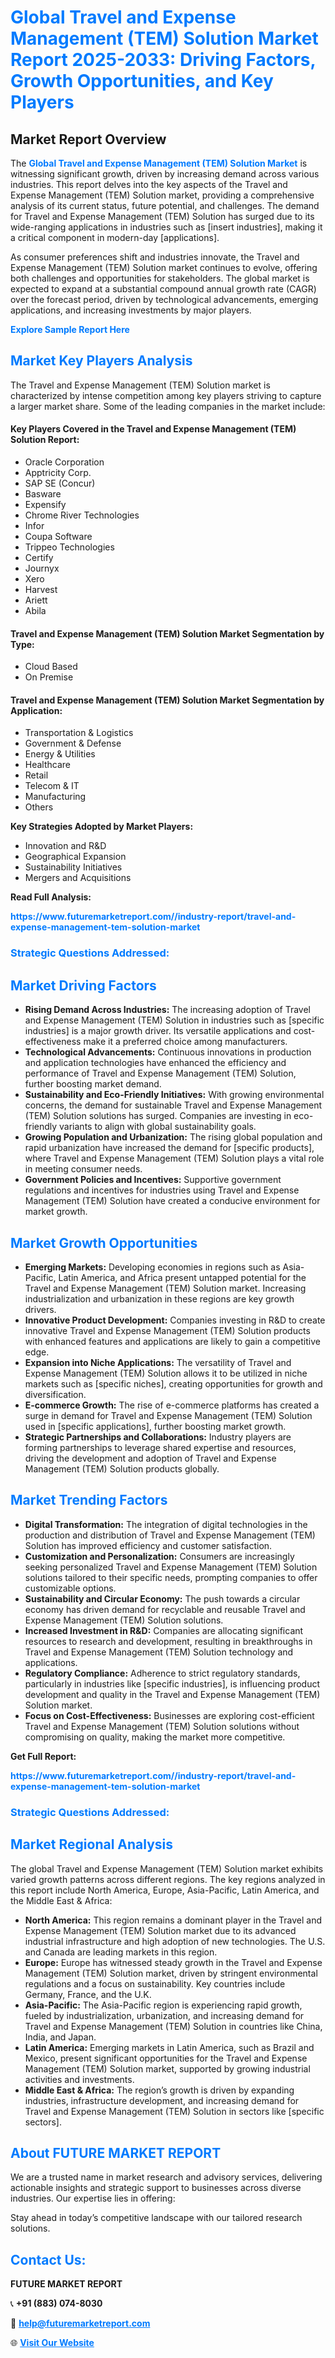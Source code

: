 <h1 style="color: #007BFF;">Global Travel and Expense Management (TEM) Solution Market Report 2025-2033: Driving Factors, Growth Opportunities, and Key Players</h1>

<section id="overview">
<h2>Market Report Overview</h2>
<p>The <a href="https://www.futuremarketreport.com//industry-report/travel-and-expense-management-tem-solution-market" style="color: #007BFF; text-decoration: none;"><strong>Global Travel and Expense Management (TEM) Solution Market</strong></a> is witnessing significant growth, driven by increasing demand across various industries. This report delves into the key aspects of the Travel and Expense Management (TEM) Solution market, providing a comprehensive analysis of its current status, future potential, and challenges. The demand for Travel and Expense Management (TEM) Solution has surged due to its wide-ranging applications in industries such as [insert industries], making it a critical component in modern-day [applications].</p>
<p>As consumer preferences shift and industries innovate, the Travel and Expense Management (TEM) Solution market continues to evolve, offering both challenges and opportunities for stakeholders. The global market is expected to expand at a substantial compound annual growth rate (CAGR) over the forecast period, driven by technological advancements, emerging applications, and increasing investments by major players.</p>
</section>

<section id="overview">
<p><a href="https://www.futuremarketreport.com//request-sample/reportId=47982" style="color: #007BFF; text-decoration: none;"><strong>Explore Sample Report Here</strong></a></p>
</section>

<section id="key-players">
<h2 style="color: #007BFF;">Market Key Players Analysis</h2>
<p>The Travel and Expense Management (TEM) Solution market is characterized by intense competition among key players striving to capture a larger market share. Some of the leading companies in the market include:</p>
<h4>Key Players Covered in the Travel and Expense Management (TEM) Solution Report:</h4>
<ul><li>Oracle Corporation</li><li>Apptricity Corp.</li><li>SAP SE (Concur)</li><li>Basware</li><li>Expensify</li><li>Chrome River Technologies</li><li>Infor</li><li>Coupa Software</li><li>Trippeo Technologies</li><li>Certify</li><li>Journyx</li><li>Xero</li><li>Harvest</li><li>Ariett</li><li>Abila</li></ul>
<h4>Travel and Expense Management (TEM) Solution Market Segmentation by Type:</h4>
<ul><li>Cloud Based</li><li>On Premise</li></ul>

<h4>Travel and Expense Management (TEM) Solution Market Segmentation by Application:</h4>
<ul><li>Transportation &amp; Logistics</li><li>Government &amp; Defense</li><li>Energy &amp; Utilities</li><li>Healthcare</li><li>Retail</li><li>Telecom &amp; IT</li><li>Manufacturing</li><li>Others</li></ul>
<p><strong>Key Strategies Adopted by Market Players:</strong></p>
<ul>
<li>Innovation and R&D</li>
<li>Geographical Expansion</li>
<li>Sustainability Initiatives</li>
<li>Mergers and Acquisitions</li>
</ul>
</section>

<section>
<p><strong>Read Full Analysis: </strong></p><a href="https://www.futuremarketreport.com//industry-report/travel-and-expense-management-tem-solution-market" style="color: #007BFF; text-decoration: none;"><strong>https://www.futuremarketreport.com//industry-report/travel-and-expense-management-tem-solution-market</strong></a>
<h3 style="color: #007BFF;">Strategic Questions Addressed:</h3>
</section>

<section id="driving-factors">
<h2 style="color: #007BFF;">Market Driving Factors</h2>
<ul>
<li><strong>Rising Demand Across Industries:</strong> The increasing adoption of Travel and Expense Management (TEM) Solution in industries such as [specific industries] is a major growth driver. Its versatile applications and cost-effectiveness make it a preferred choice among manufacturers.</li>
<li><strong>Technological Advancements:</strong> Continuous innovations in production and application technologies have enhanced the efficiency and performance of Travel and Expense Management (TEM) Solution, further boosting market demand.</li>
<li><strong>Sustainability and Eco-Friendly Initiatives:</strong> With growing environmental concerns, the demand for sustainable Travel and Expense Management (TEM) Solution solutions has surged. Companies are investing in eco-friendly variants to align with global sustainability goals.</li>
<li><strong>Growing Population and Urbanization:</strong> The rising global population and rapid urbanization have increased the demand for [specific products], where Travel and Expense Management (TEM) Solution plays a vital role in meeting consumer needs.</li>
<li><strong>Government Policies and Incentives:</strong> Supportive government regulations and incentives for industries using Travel and Expense Management (TEM) Solution have created a conducive environment for market growth.</li>
</ul>
</section>

<section id="growth-opportunities">
<h2 style="color: #007BFF;">Market Growth Opportunities</h2>
<ul>
<li><strong>Emerging Markets:</strong> Developing economies in regions such as Asia-Pacific, Latin America, and Africa present untapped potential for the Travel and Expense Management (TEM) Solution market. Increasing industrialization and urbanization in these regions are key growth drivers.</li>
<li><strong>Innovative Product Development:</strong> Companies investing in R&D to create innovative Travel and Expense Management (TEM) Solution products with enhanced features and applications are likely to gain a competitive edge.</li>
<li><strong>Expansion into Niche Applications:</strong> The versatility of Travel and Expense Management (TEM) Solution allows it to be utilized in niche markets such as [specific niches], creating opportunities for growth and diversification.</li>
<li><strong>E-commerce Growth:</strong> The rise of e-commerce platforms has created a surge in demand for Travel and Expense Management (TEM) Solution used in [specific applications], further boosting market growth.</li>
<li><strong>Strategic Partnerships and Collaborations:</strong> Industry players are forming partnerships to leverage shared expertise and resources, driving the development and adoption of Travel and Expense Management (TEM) Solution products globally.</li>
</ul>
</section>

<section id="trending-factors">
<h2 style="color: #007BFF;">Market Trending Factors</h2>
<ul>
<li><strong>Digital Transformation:</strong> The integration of digital technologies in the production and distribution of Travel and Expense Management (TEM) Solution has improved efficiency and customer satisfaction.</li>
<li><strong>Customization and Personalization:</strong> Consumers are increasingly seeking personalized Travel and Expense Management (TEM) Solution solutions tailored to their specific needs, prompting companies to offer customizable options.</li>
<li><strong>Sustainability and Circular Economy:</strong> The push towards a circular economy has driven demand for recyclable and reusable Travel and Expense Management (TEM) Solution solutions.</li>
<li><strong>Increased Investment in R&D:</strong> Companies are allocating significant resources to research and development, resulting in breakthroughs in Travel and Expense Management (TEM) Solution technology and applications.</li>
<li><strong>Regulatory Compliance:</strong> Adherence to strict regulatory standards, particularly in industries like [specific industries], is influencing product development and quality in the Travel and Expense Management (TEM) Solution market.</li>
<li><strong>Focus on Cost-Effectiveness:</strong> Businesses are exploring cost-efficient Travel and Expense Management (TEM) Solution solutions without compromising on quality, making the market more competitive.</li>
</ul>
</section>

<section>
<p><strong>Get Full Report: </strong></p><a href="https://www.futuremarketreport.com//industry-report/travel-and-expense-management-tem-solution-market" style="color: #007BFF; text-decoration: none;"><strong>https://www.futuremarketreport.com//industry-report/travel-and-expense-management-tem-solution-market</strong></a>
<h3 style="color: #007BFF;">Strategic Questions Addressed:</h3>
</section>


<section id="regional-analysis">
<h2 style="color: #007BFF;">Market Regional Analysis</h2>
<p>The global Travel and Expense Management (TEM) Solution market exhibits varied growth patterns across different regions. The key regions analyzed in this report include North America, Europe, Asia-Pacific, Latin America, and the Middle East & Africa:</p>
<ul>
<li><strong>North America:</strong> This region remains a dominant player in the Travel and Expense Management (TEM) Solution market due to its advanced industrial infrastructure and high adoption of new technologies. The U.S. and Canada are leading markets in this region.</li>
<li><strong>Europe:</strong> Europe has witnessed steady growth in the Travel and Expense Management (TEM) Solution market, driven by stringent environmental regulations and a focus on sustainability. Key countries include Germany, France, and the U.K.</li>
<li><strong>Asia-Pacific:</strong> The Asia-Pacific region is experiencing rapid growth, fueled by industrialization, urbanization, and increasing demand for Travel and Expense Management (TEM) Solution in countries like China, India, and Japan.</li>
<li><strong>Latin America:</strong> Emerging markets in Latin America, such as Brazil and Mexico, present significant opportunities for the Travel and Expense Management (TEM) Solution market, supported by growing industrial activities and investments.</li>
<li><strong>Middle East & Africa:</strong> The region’s growth is driven by expanding industries, infrastructure development, and increasing demand for Travel and Expense Management (TEM) Solution in sectors like [specific sectors].</li>
</ul>
</section>

<footer>
<h2 style="color: #007BFF;">About FUTURE MARKET REPORT</h2>
<p>We are a trusted name in market research and advisory services, delivering actionable insights and strategic support to businesses across diverse industries. Our expertise lies in offering:</p>

<p>Stay ahead in today’s competitive landscape with our tailored research solutions.</p>

<h2 style="color: #007BFF;">Contact Us:</h2>
<p><strong>FUTURE MARKET REPORT</strong></p>
<p>📞 <strong>+91 (883) 074-8030</strong></p>
<p>📧 <strong><a href="mailto:help@futuremarketreport.com" style="color: #007BFF;">help@futuremarketreport.com</a></strong></p>
<p>🌐 <strong><a href="https://www.futuremarketreport.com/" style="color: #007BFF;">Visit Our Website</a></strong></p>
</footer>